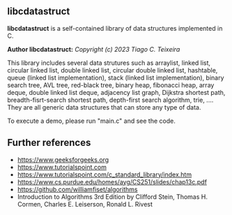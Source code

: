 ﻿
## libcdatastruct


**libcdatastruct** is a self-contained library of data structures implemented in C.
 

**Author libcdatastruct:**
<i>Copyright (c) 2023 Tiago C. Teixeira</i>

This library includes several data strutures such as arraylist, linked list, circular linked list, double linked list, circular double linked list, hashtable, queue (linked list implementation), stack (linked list implementation), binary search tree, AVL tree, red-black tree, binary heap, fibonacci heap, array deque, double linked list deque, adjacency list graph, Dijkstra shortest path, breadth-fisrt-search shortest path, depth-first search algorithm, trie, .... They are all generic data structures that can store any type of data.

To execute a demo, please run "main.c" and see the code.

## Further references

 * https://www.geeksforgeeks.org
 * https://www.tutorialspoint.com
 * https://www.tutorialspoint.com/c_standard_library/index.htm
 * https://www.cs.purdue.edu/homes/ayg/CS251/slides/chap13c.pdf 
 * https://github.com/williamfiset/algorithms
 * Introduction to Algorithms 3rd Edition by Clifford Stein, Thomas H. Cormen, Charles E. Leiserson, Ronald L. Rivest
